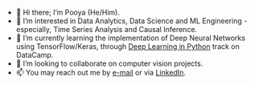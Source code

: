 - 👋  Hi there; I’m Pooya (He/Him).
- 👀  I’m interested in Data Analytics, Data Science and ML Engineering - especially, Time Series Analysis and Causal Inference.
- 🌱  I’m currently learning the implementation of Deep Neural Networks using TensorFlow/Keras, through [Deep Learning in Python](https://www.datacamp.com/tracks/deep-learning-in-python?utm_source=adwords_ppc&utm_campaignid=1565261270&utm_adgroupid=67750485068&utm_device=c&utm_keyword=&utm_matchtype=b&utm_network=g&utm_adpostion=&utm_creative=295208661487&utm_targetid=dsa-377668122174&utm_loc_interest_ms=&utm_loc_physical_ms=1022403&gclid=EAIaIQobChMI67Di9JPF7wIV_QeICR04RgqJEAAYASAAEgLczPD_BwE) track on DataCamp.
- 💞️  I’m looking to collaborate on computer vision projects.
- 📫  You may reach out me by [e-mail](mailto:pnaserinosar@gmail.com) or via [LinkedIn](https://www.linkedin.com/in/pnaserinosar/).

<!---
pnaserinosar/me is a ✨ special ✨ repository because its `README.md` (this file) appears on your GitHub profile.
You can click the Preview link to take a look at your changes.
--->
